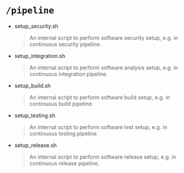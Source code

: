 # `/pipeline`

- setup_security.sh
  > An internal script to perform software security setup, e.g. in continuous security pipeline.

- setup_integration.sh
  > An internal script to perform software analysis setup, e.g. in continuous integration pipeline.

- setup_build.sh
  > An internal script to perform software build setup, e.g. in continuous build pipeline.

- setup_testing.sh
  > An internal script to perform software test setup, e.g. in continuous testing pipeline.

- setup_release.sh
  > An internal script to perform software release setup, e.g. in continuous release pipeline.
